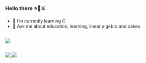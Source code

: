 ### Hello there ⭐🧔⚔️

- 🌱 I’m currently learning C
- 💬 Ask me about education, learning, linear algebra and cakes.
##
<picture>
  <source
    srcset="https://github-readme-stats.vercel.app/api?username=potatoesAndMolasses&show_icons=true&theme=tokyonight"
    media="(prefers-color-scheme: dark)"
  />
  <source
    srcset="https://github-readme-stats.vercel.app/api?username=potatoesAndMolasses&show_icons=true"
    media="(prefers-color-scheme: light), (prefers-color-scheme: no-preference)"
  />
  <img src="https://github-readme-stats.vercel.app/api?username=potatoesAndMolasses&show_icons=true" />
</picture>

##

<div>
<a href="https://www.linkedin.com/in/jan-martins/" target=" _blank"><img src="https://img.shields.io/badge/LinkedIn-0077B5?style=for-the-badge&logo=linkedin&logoColor=white target=" _blank"/a>  
<a href="mailto:jan.martins94@gmail.com"><img src="https://img.shields.io/badge/Gmail-D14836?style=for-the badge&logo=gmail&logoColor=white" target=" _blank"/a>
</div>
